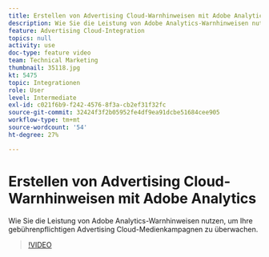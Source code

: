 ```yaml
---
title: Erstellen von Advertising Cloud-Warnhinweisen mit Adobe Analytics
description: Wie Sie die Leistung von Adobe Analytics-Warnhinweisen nutzen, um Ihre gebührenpflichtigen Advertising Cloud-Medienkampagnen zu überwachen.
feature: Advertising Cloud-Integration
topics: null
activity: use
doc-type: feature video
team: Technical Marketing
thumbnail: 35118.jpg
kt: 5475
topic: Integrationen
role: User
level: Intermediate
exl-id: c021f6b9-f242-4576-8f3a-cb2ef31f32fc
source-git-commit: 32424f3f2b05952fe4df9ea91dcbe51684cee905
workflow-type: tm+mt
source-wordcount: '54'
ht-degree: 27%

---
```


# Erstellen von Advertising Cloud-Warnhinweisen mit Adobe Analytics

Wie Sie die Leistung von Adobe Analytics-Warnhinweisen nutzen, um Ihre gebührenpflichtigen Advertising Cloud-Medienkampagnen zu überwachen.

>[!VIDEO](https://video.tv.adobe.com/v/35118/?quality=12&learn=on)
